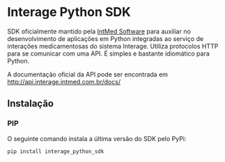 # Interage Python SDK
SDK oficialmente mantido pela [IntMed Software](http://intmed.com.br/) para auxiliar no desenvolvimento de aplicações em Python integradas ao serviço de interações medicamentosas do sistema Interage. Utiliza protocolos HTTP para se comunicar com uma API. É simples e bastante idiomático para Python.

A documentação oficial da API pode ser encontrada em http://api.interage.intmed.com.br/docs/ 

## Instalação
### PIP
O seguinte comando instala a última versão do SDK pelo PyPi:
```
pip install interage_python_sdk
```
